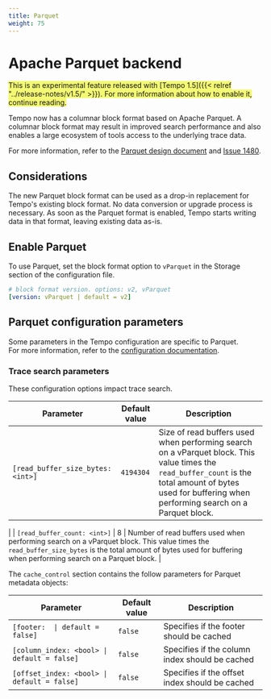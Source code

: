 ```yaml
---
title: Parquet
weight: 75
---
```


# Apache Parquet backend

<span style="background-color:#f3f973;">This is an experimental feature released with [Tempo 1.5]({{< relref "../release-notes/v1.5/" >}}). For more information about how to enable it, continue reading.</span>

Tempo now has a columnar block format based on Apache Parquet.
A columnar block format may result in improved search performance and also enables a large ecosystem of tools access to the underlying trace data.

For more information, refer to the [Parquet design document](https://github.com/mdisibio/tempo/blob/design-proposal-parquet/docs/design-proposals/2022-04%20Parquet.md) and [Issue 1480](https://github.com/grafana/tempo/issues/1480).

## Considerations

The new Parquet block format can be used as a drop-in replacement for Tempo's existing block format.
No data conversion or upgrade process is necessary.
As soon as the Parquet format is enabled, Tempo starts writing data in that format, leaving existing data as-is.

## Enable Parquet

To use Parquet, set the block format option to `vParquet` in the Storage section of the configuration file.

```yaml
# block format version. options: v2, vParquet
[version: vParquet | default = v2]
```

## Parquet configuration parameters

Some parameters in the Tempo configuration are specific to Parquet.  
For more information, refer to the [configuration documentation](https://grafana.com/docs/tempo/latest/configuration/#storage).

### Trace search parameters

These configuration options impact trace search.

| Parameter | Default value | Description | 
| --- | --- | --- |
| `[read_buffer_size_bytes: <int>]` | `4194304` | Size of read buffers used when performing search on a vParquet block. This value times the `read_buffer_count`  is the total amount of bytes used for buffering when performing search on a Parquet block.
 | 
| `[read_buffer_count: <int>]` | 8 | Number of read buffers used when performing search on a vParquet block. This value times the `read_buffer_size_bytes` is the total amount of bytes used for buffering when performing search on a Parquet block.
 |

The `cache_control` section contains the follow parameters for Parquet metadata objects:

| Parameter | Default value | Description |
| --- | --- | --- |
| <code>[footer: <bool> \| default = false]</code> | `false` | Specifies if the footer should be cached | 
| `[column_index: <bool> \| default = false]` | `false` | Specifies if the column index should be cached | 
| `[offset_index: <bool> \| default = false]` | `false` | Specifies if the offset index should be cached |
